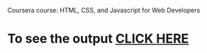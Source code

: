 Coursera course: HTML, CSS, and Javascript for Web Developers


# To see the output [CLICK HERE](https://Jahnavi4588.github.io/Course/module-2/index.html)
